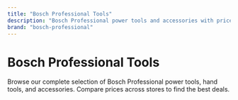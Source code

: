 ```yaml
---
title: "Bosch Professional Tools"
description: "Bosch Professional power tools and accessories with price comparison"
brand: "bosch-professional"
---
```


# Bosch Professional Tools

Browse our complete selection of Bosch Professional power tools, hand tools, and accessories. Compare prices across stores to find the best deals.
